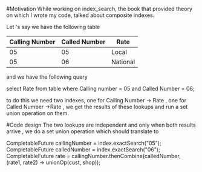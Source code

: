 #Motivation
While working on index_search, the book that provided theory on which I wrote my code,  talked about composite indexes.

Let 's say we have the following table

| Calling Number  | Called Number | Rate      |
| ------------- | --------------- |-----------|
| 05            | 05              | Local     |
| 05            | 06              | National  |

and we have the following query 

select Rate from table where Calling number = 05 and Called Number = 06;

to do this we need two indexes, one for Calling Number -> Rate , one for Called Number ->Rate , we get the results of these lookups
and run a set union operation on them.


#Code design
The two lookups are independent and only when both results arrive , we do a set union operation which should translate to 

CompletableFuture<T> callingNumber = index.exactSearch("05");
CompletableFuture<T> calledNumber = index.exactSearch("06");
CompletableFuture<T> rate = 
    callingNumber.thenCombine(calledNumber, (rate1, rate2) -> unionOp(cust, shop));
    

